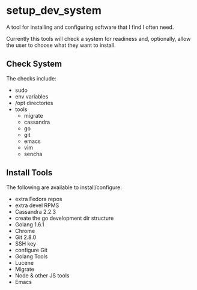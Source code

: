 # setup_dev_system
A tool for installing and configuring software that I find I often need.

Currently this tools will check a system for readiness and, optionally, allow the user to choose what they want to install.

## Check System
The checks include:
 * sudo
 * env variables
 * /opt directories
 * tools
   * migrate
   * cassandra
   * go
   * git
   * emacs
   * vim
   * sencha

## Install Tools
The following are available to install/configure:
 * extra Fedora repos
 * extra devel RPMS
 * Cassandra 2.2.3
 * create the go development dir structure
 * Golang 1.6.1
 * Chrome
 * Git 2.8.0
 * SSH key
 * configure Git
 * Golang Tools
 * Lucene
 * Migrate
 * Node & other JS tools
 * Emacs
 
 
 

